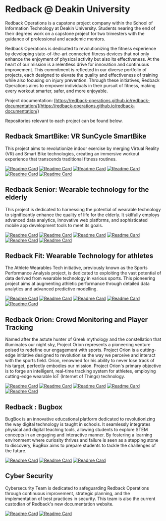 # Redback @ Deakin University

Redback Operations is a capstone project company within the School of Information Technology at Deakin University. Students nearing the end of their degrees work on a capstone project for two trimesters with the guidance of professional and academic mentors.

Redback Operations is dedicated to revolutionizing the fitness experience by developing state-of-the-art connected fitness devices that not only enhance the enjoyment of physical activity but also its effectiveness. At the heart of our mission is a relentless drive for innovation and continuous improvement. This commitment is reflected in our diverse portfolio of projects, each designed to elevate the quality and effectiveness of training while also focusing on injury prevention. Through these initiatives, Redback Operations aims to empower individuals in their pursuit of fitness, making every workout smarter, safer, and more enjoyable.

Project documentation: [https://redback-operations.github.io/redback-documentation/](https://redback-operations.github.io/redback-documentation/)

Repositories relevant to each project can be found below.

## Redback SmartBike: VR SunCycle SmartBike
This project aims to revolutionize indoor exercise by merging Virtual Reality (VR) and Smart Bike technologies, creating an immersive workout experience that transcends traditional fitness routines. 

[![Readme Card](https://github-readme-stats.vercel.app/api/pin/?username=Redback-Operations&repo=redback-smartbike-web)](https://github.com/Redback-Operations/redback-smartbike-web)
[![Readme Card](https://github-readme-stats.vercel.app/api/pin/?username=Redback-Operations&repo=redback-ui)](https://github.com/Redback-Operations/redback-ui)
[![Readme Card](https://github-readme-stats.vercel.app/api/pin/?username=Redback-Operations&repo=redback-smartbike-mobile)](https://github.com/Redback-Operations/redback-smartbike-mobile)
[![Readme Card](https://github-readme-stats.vercel.app/api/pin/?username=Redback-Operations&repo=redback-cms)](https://github.com/Redback-Operations/redback-cms)
[![Readme Card](https://github-readme-stats.vercel.app/api/pin/?username=Redback-Operations&repo=redback-smartbike-vr)](https://github.com/Redback-Operations/redback-smartbike-vr)
[![Readme Card](https://github-readme-stats.vercel.app/api/pin/?username=Redback-Operations&repo=redback-smartbike-playground)](https://github.com/Redback-Operations/redback-smartbike-playground)

## Redback Senior: Wearable technology for the elderly
This project is dedicated to harnessing the potential of wearable technology to significantly enhance the quality of life for the elderly. It skilfully employs advanced data analytics, innovative web platforms, and sophisticated mobile app development tools to meet its goals.

[![Readme Card](https://github-readme-stats.vercel.app/api/pin/?username=Redback-Operations&repo=redback-senior-web)](https://github.com/Redback-Operations/redback-senior-web)
[![Readme Card](https://github-readme-stats.vercel.app/api/pin/?username=Redback-Operations&repo=redback-ui)](https://github.com/Redback-Operations/redback-ui)
[![Readme Card](https://github-readme-stats.vercel.app/api/pin/?username=Redback-Operations&repo=redback-senior-mobile)](https://github.com/Redback-Operations/redback-senior-mobile)
[![Readme Card](https://github-readme-stats.vercel.app/api/pin/?username=Redback-Operations&repo=redback-cms)](https://github.com/Redback-Operations/redback-cms)
[![Readme Card](https://github-readme-stats.vercel.app/api/pin/?username=Redback-Operations&repo=Elderly_Wearable_Tech)](https://github.com/Redback-Operations/Elderly_Wearable_Tech)
[![Readme Card](https://github-readme-stats.vercel.app/api/pin/?username=Redback-Operations&repo=redback-chatbot)](https://github.com/Redback-Operations/redback-chatbot)

## Redback Fit: Wearable Technology for athletes
The Athlete Wearables Tech initiative, previously known as the Sports Performance Analysis project, is dedicated to exploiting the vast potential of data derived from wearable technology in various sports. This pioneering project aims at augmenting athletic performance through detailed data analytics and advanced predictive modelling.

[![Readme Card](https://github-readme-stats.vercel.app/api/pin/?username=Redback-Operations&repo=redback-fit-sports-performance)](https://github.com/Redback-Operations/redback-fit-sports-performance)
[![Readme Card](https://github-readme-stats.vercel.app/api/pin/?username=Redback-Operations&repo=redback-fit-web)](https://github.com/Redback-Operations/redback-fit-web)
[![Readme Card](https://github-readme-stats.vercel.app/api/pin/?username=Redback-Operations&repo=redback-ui)](https://github.com/Redback-Operations/redback-ui)
[![Readme Card](https://github-readme-stats.vercel.app/api/pin/?username=Redback-Operations&repo=redback-fit-mobile)](https://github.com/Redback-Operations/redback-fit-mobile)
[![Readme Card](https://github-readme-stats.vercel.app/api/pin/?username=Redback-Operations&repo=redback-cms)](https://github.com/Redback-Operations/redback-cms)

## Redback Orion: Crowd Monitoring and Player Tracking
Named after the astute hunter of Greek mythology and the constellation that illuminates our night sky, Project Orion represents a pioneering venture poised to redefine our engagement with sports. Project Orion is a cutting-edge initiative designed to revolutionise the way we perceive and interact with the sports field. Orion, renowned for his ability to never lose track of his target, perfectly embodies our  mission. Project Orion's primary objective is to forge an intelligent, real-time tracking system for athletes, employing cutting-edge wearable IoT (Internet of Things) technology.

[![Readme Card](https://github-readme-stats.vercel.app/api/pin/?username=Redback-Operations&repo=redback-orion)](https://github.com/Redback-Operations/redback-orion)
[![Readme Card](https://github-readme-stats.vercel.app/api/pin/?username=Redback-Operations&repo=redback-orion-mobile)](https://github.com/Redback-Operations/redback-orion-mobile)
[![Readme Card](https://github-readme-stats.vercel.app/api/pin/?username=Redback-Operations&repo=redback-orion-web)](https://github.com/Redback-Operations/redback-orion-web)
[![Readme Card](https://github-readme-stats.vercel.app/api/pin/?username=Redback-Operations&repo=redback-ui)](https://github.com/Redback-Operations/redback-ui)
[![Readme Card](https://github-readme-stats.vercel.app/api/pin/?username=Redback-Operations&repo=redback-cms)](https://github.com/Redback-Operations/redback-cms)


## Redback : Bugbox
BugBox is an innovative educational platform dedicated to revolutionizing the way digital technology is taught in schools. It seamlessly integrates physical and digital teaching tools, allowing students to explore STEM concepts in an engaging and interactive manner. By fostering a learning environment where curiosity thrives and failure is seen as a stepping stone to discovery, BugBox aims to prepare students to tackle the challenges of the future.

[![Readme Card](https://github-readme-stats.vercel.app/api/pin/?username=Redback-Operations&repo=redback-bugbox-site)](https://github.com/Redback-Operations/redback-bugbox-site)
[![Readme Card](https://github-readme-stats.vercel.app/api/pin/?username=Redback-Operations&repo=redback-bugbox-cms)](https://github.com/Redback-Operations/redback-bugbox-cms)
[![Readme Card](https://github-readme-stats.vercel.app/api/pin/?username=Redback-Operations&repo=redback-bugbox-ai)](https://github.com/Redback-Operations/redback-bugbox-ai)



## Cyber Security
Cybersecurity Team is dedicated to safeguarding Redback Operations through continuous improvement, strategic planning, and the implementation of best practices in security. This team is also the current custodian of Redback's new documentation website.

[![Readme Card](https://github-readme-stats.vercel.app/api/pin/?username=Redback-Operations&repo=redback-documentation)](https://github.com/Redback-Operations/redback-documentation)
[![Readme Card](https://github-readme-stats.vercel.app/api/pin/?username=Redback-Operations&repo=redback-cyber)](https://github.com/Redback-Operations/redback-cyber)

